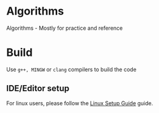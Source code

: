 # Algorithms
Algorithms - Mostly for practice and reference

# Build
Use ```g++, MINGW``` or ```clang``` compilers to build the code

## IDE/Editor setup

For linux users, please follow the [Linux Setup Guide](LINUX_SETUP.md) guide.